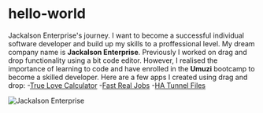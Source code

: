 # hello-world
Jackalson Enterprise's journey.
I want to become a successful individual software developer and build up my skills to a proffessional level. My dream company name is **Jackalson Enterprise**. Previously I worked on drag and drop functionality using a bit code editor. However, I realised the importance of learning to code and have enrolled in the **Umuzi** bootcamp to become a skilled developer. Here are a few apps I created using drag and drop:
-[True Love Calculator](https://play.google.com/store/apps/details?id=com.pimpa.trueovecalculator1998)
-[Fast Real Jobs](https://play.google.com/store/apps/details?id=com.pimpa.vendaeye)
-[HA Tunnel Files](https://play.google.com/store/apps/details?id=com.pimpa.drbetcodes)

![Jackalson Enterprise](https://blogger.googleusercontent.com/img/b/R29vZ2xl/AVvXsEjfRY7RuoZALKs7RKXoBOv-sjgI7tk2GxIIU956jCUp7XS26dz0fmHLMblMOl0aoYXLK4q-juQxEpoYYspYdj8qZApKW9Gs6K8JIRsJpgFXhZjcLT_3wY_AFL713fBO9ee38m6zaUcp61UDiqHA6OqfptfyQGYCTPi-TldCA9r-YELtndlO-85_w5i1BjA/s309/1693228630177-1.png)
